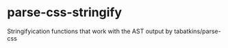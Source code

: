 # parse-css-stringify
Stringifyication functions that work with the AST output by tabatkins/parse-css
